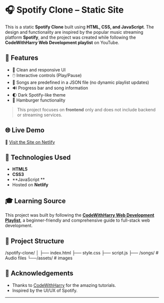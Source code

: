 # 🎧 Spotify Clone – Static Site

This is a static **Spotify Clone** built using **HTML, CSS, and JavaScript**. The design and functionality are inspired by the popular music streaming platform **Spotify**, and the project was created while following the **CodeWithHarry Web Development playlist** on YouTube.

## 🚀 Features

- 🎵 Clean and responsive UI
- 🖱️ Interactive controls (Play/Pause)
- 📁 Songs are predefined in a JSON file (no dynamic playlist updates)
- 🔊 Progress bar and song information
- 🌓 Dark Spotify-like theme
- 🍔 Hamburger functionality

> This project focuses on **frontend** only and does not include backend or streaming services.

## 🌐 Live Demo

🔗 [Visit the Site on Netlify](https://spotifyclonebyrohitt.netlify.app/)



## 📁 Technologies Used

- **HTML5**
- **CSS3**
- **JavaScript **
- Hosted on **Netlify**

## 🎓 Learning Source

This project was built by following the **[CodeWithHarry Web Development Playlist](https://youtube.com/playlist?list=PLu0W_9lII9agq5TrH9XLIKQvv0iaF2X3w&feature=shared)**, a beginner-friendly and comprehensive guide to full-stack web development.



## 📂 Project Structure

/spotify-clone/
│
├── index.html
├── style.css
├── script.js
├── /songs/ # Audio files
└──/assets/ # images



## 🙌 Acknowledgements

- Thanks to [CodeWithHarry](https://youtube.com/playlist?list=PLu0W_9lII9agq5TrH9XLIKQvv0iaF2X3w&feature=shared) for the amazing tutorials.
- Inspired by the UI/UX of Spotify.



---
